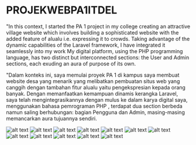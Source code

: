 # PROJEKWEBPA1ITDEL

"In this context, I started the PA 1 project in my college creating an attractive village website which involves building a sophisticated website with the added feature of alualu i.e. expressing it to crowds. Taking advantage of the dynamic capabilities of the Laravel framework, I have integrated it seamlessly into my work My digital platform, using the PHP programming language, has two distinct but interconnected sections: the User and Admin sections, each exuding an aura of purpose of its own.

"Dalam konteks ini, saya memulai proyek PA 1 di kampus saya membuat website desa yang menarik yang melibatkan pembuatan situs web yang canggih dengan tambahan fitur alualu yaitu pengekspresian kepada orang banyak. Dengan memanfaatkan kemampuan dinamis kerangka Laravel, saya telah mengintegrasikannya dengan mulus ke dalam karya digital saya, menggunakan  bahasa pemrograman PHP , terdapat dua section berbeda namun saling berhubungan: bagian Pengguna dan Admin, masing-masing memancarkan aura tujuannya sendiri.

![alt text](https://github.com/T0MM11Y/PROJEKWEBPA1ITDEL/blob/main/alusitol/public/fotomd/Screenshot%20(123).png?raw=true)
![alt text](https://github.com/T0MM11Y/PROJEKWEBPA1ITDEL/blob/main/alusitol/public/fotomd/Screenshot%20(112).png?raw=true)
![alt text](https://github.com/T0MM11Y/PROJEKWEBPA1ITDEL/blob/main/alusitol/public/fotomd/Screenshot%20(113).png?raw=true)
![alt text](https://github.com/T0MM11Y/PROJEKWEBPA1ITDEL/blob/main/alusitol/public/fotomd/Screenshot%20(124).png?raw=true)
![alt text](https://github.com/T0MM11Y/PROJEKWEBPA1ITDEL/blob/main/alusitol/public/fotomd/Screenshot%20(125).png?raw=true)
![alt text](https://github.com/T0MM11Y/PROJEKWEBPA1ITDEL/blob/main/alusitol/public/fotomd/Screenshot%20(127).png?raw=true)
![alt text](https://github.com/T0MM11Y/PROJEKWEBPA1ITDEL/blob/main/alusitol/public/fotomd/Screenshot%20(128).png?raw=true)
![alt text](https://github.com/T0MM11Y/PROJEKWEBPA1ITDEL/blob/main/alusitol/public/fotomd/Screenshot%20(129).png?raw=true)
![alt text](https://github.com/T0MM11Y/PROJEKWEBPA1ITDEL/blob/main/alusitol/public/fotomd/Screenshot%20(130).png?raw=true)
![alt text](https://github.com/T0MM11Y/PROJEKWEBPA1ITDEL/blob/main/alusitol/public/fotomd/Screenshot%20(131).png?raw=true)
![alt text](https://github.com/T0MM11Y/PROJEKWEBPA1ITDEL/blob/main/alusitol/public/fotomd/Screenshot%20(132).png?raw=true)
![alt text](https://github.com/T0MM11Y/PROJEKWEBPA1ITDEL/blob/main/alusitol/public/fotomd/Screenshot%20(133).png?raw=true)







